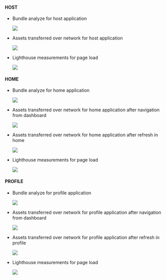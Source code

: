 #### HOST

- Bundle analyze for host application

  ![](../screenshots/non_eager_host_moment_shared_bundle.png)

- Assets transferred over network for host application

  ![](../screenshots/non_eager_host_moment_shared_network.png)

- Lighthouse measurements for page load

  ![](../screenshots/non_eager_host_moment_shared_lighthouse.png)

#### HOME

- Bundle analyze for home application

  ![](../screenshots/non_eager_home_moment_shared_bundle.png)

- Assets transferred over network for home application after navigation from dashboard

  ![](../screenshots/non_eager_home_moment_shared_network.png)

- Assets transferred over network for home application after refresh in home

  ![](../screenshots/non_eager_home_moment_shared_network_after_refresh.png)

- Lighthouse measurements for page load

  ![](../screenshots/non_eager_home_moment_shared_lighthouse.png)

#### PROFILE

- Bundle analyze for profile application

  ![](../screenshots/non_eager_profile_moment_shared_bundle.png)

- Assets transferred over network for profile application after navigation from dashboard

  ![](../screenshots/non_eager_profile_moment_shared_network.png)

- Assets transferred over network for profile application after refresh in profile

  ![](../screenshots/non_eager_profile_moment_shared_network_after_refresh.png)

- Lighthouse measurements for page load

  ![](../screenshots/non_eager_profile_moment_shared_lighthouse.png)
